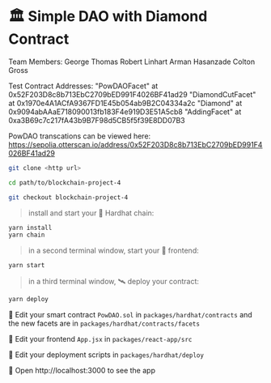 # 🏛️ Simple DAO with Diamond Contract

Team Members:
George Thomas
Robert Linhart
Arman Hasanzade
Colton Gross

Test Contract Addresses:
"PowDAOFacet" at 0x52F203D8c8b713EbC2709bED991F4026BF41ad29
"DiamondCutFacet" at 0x1970e4A1ACfA9367FD1E45b054ab9B2C04334a2c
"Diamond" at 0x9094abAAaE718090013fb183F4e919D3E51A5cb8
"AddingFacet" at 0xa3B69c7c217fA43b9B7F98d5CB5f5f39E8DD07B3

PowDAO transcations can be viewed here: https://sepolia.otterscan.io/address/0x52F203D8c8b713EbC2709bED991F4026BF41ad29

```bash
git clone <http url>

cd path/to/blockchain-project-4

git checkout blockchain-project-4
```

> install and start your 👷‍ Hardhat chain:

```bash
yarn install
yarn chain
```

> in a second terminal window, start your 📱 frontend:

```bash
yarn start
```

> in a third terminal window, 🛰 deploy your contract:

```bash
yarn deploy
```

🔏 Edit your smart contract `PowDAO.sol` in `packages/hardhat/contracts` and the new facets are in `packages/hardhat/contracts/facets`

📝 Edit your frontend `App.jsx` in `packages/react-app/src`

💼 Edit your deployment scripts in `packages/hardhat/deploy`

📱 Open http://localhost:3000 to see the app

